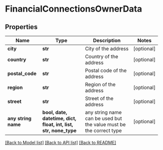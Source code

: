 # FinancialConnectionsOwnerData


## Properties
Name | Type | Description | Notes
------------ | ------------- | ------------- | -------------
**city** | **str** | City of the address | [optional] 
**country** | **str** | Country of the address | [optional] 
**postal_code** | **str** | Postal code of the address | [optional] 
**region** | **str** | Region of the address | [optional] 
**street** | **str** | Street of the address | [optional] 
**any string name** | **bool, date, datetime, dict, float, int, list, str, none_type** | any string name can be used but the value must be the correct type | [optional]

[[Back to Model list]](../README.md#documentation-for-models) [[Back to API list]](../README.md#documentation-for-api-endpoints) [[Back to README]](../README.md)


